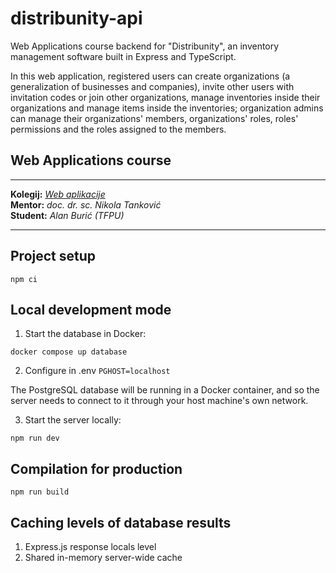 # distribunity-api

Web Applications course backend for "Distribunity", an inventory management software built in Express and TypeScript.

In this web application, registered users can create organizations (a generalization of businesses and companies),
invite other users with invitation codes or join other organizations, manage inventories inside their organizations and
manage items inside the inventories; organization admins can manage their organizations' members, organizations' roles,
roles' permissions and the roles assigned to the members.

## Web Applications course

--------------------
**Kolegij:** [_Web aplikacije_](http://ntankovic.unipu.hr/wa)  
**Mentor:** _doc. dr. sc. Nikola Tanković_  
**Student:** _Alan Burić (TFPU)_

--------------------

## Project setup

```
npm ci
```

## Local development mode

1. Start the database in Docker:

```
docker compose up database
```
2. Configure in .env `PGHOST=localhost`

The PostgreSQL database will be running in a Docker container, and so the server
needs to connect to it through your host machine's own network.

3. Start the server locally:

```
npm run dev
```

## Compilation for production

```
npm run build
```

## Caching levels of database results

1. Express.js response locals level
2. Shared in-memory server-wide cache